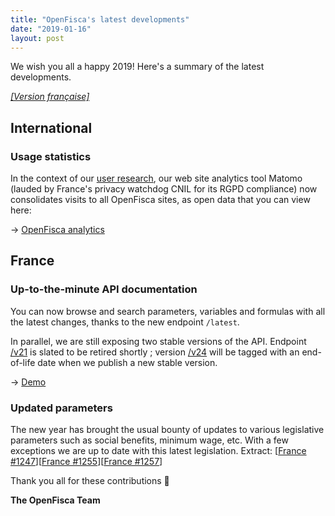 ```yaml
---
title: "OpenFisca's latest developments"
date: "2019-01-16"
layout: post
---
```


We wish you all a happy 2019! Here's a summary of the latest developments.

<!--more-->

[_[Version française]_](/fr/news/2019-01-16-news)

## International

### Usage statistics

In the context of our [user research](/en/news/2018-11-14-news), our web site analytics tool Matomo (lauded by France's privacy watchdog CNIL for its RGPD compliance) now consolidates visits to all OpenFisca sites, as open data that you can view here:

→ [OpenFisca analytics](https://stats.data.gouv.fr/index.php?module=CoreHome&action=index&idSite=4&period=day&date=yesterday&updated=1#?idSite=4&period=day&date=yesterday&category=Dashboard_Dashboard&subcategory=1)

## France

### Up-to-the-minute API documentation

You can now browse and search parameters, variables and formulas with all the latest changes, thanks to the new endpoint `/latest`.

In parallel, we are still exposing two stable versions of the API. Endpoint [/v21](https://fr.openfisca.org/api/v21) is slated to be retired shortly ; version [/v24](https://fr.openfisca.org/api/v24) will be tagged with an end-of-life date when we publish a new stable version.

→ [Demo](https://fr.openfisca.org/api/latest)

### Updated parameters

The new year has brought the usual bounty of updates to various legislative parameters such as social benefits, minimum wage, etc. With a few exceptions we are up to date with this latest legislation. Extract: [[France #1247](https://github.com/openfisca/openfisca-france/pull/1247)][[France #1255](https://github.com/openfisca/openfisca-france/pull/1255)][[France #1257](https://github.com/openfisca/openfisca-france/pull/1257)]


Thank you all for these contributions 🙌


**The OpenFisca Team**
